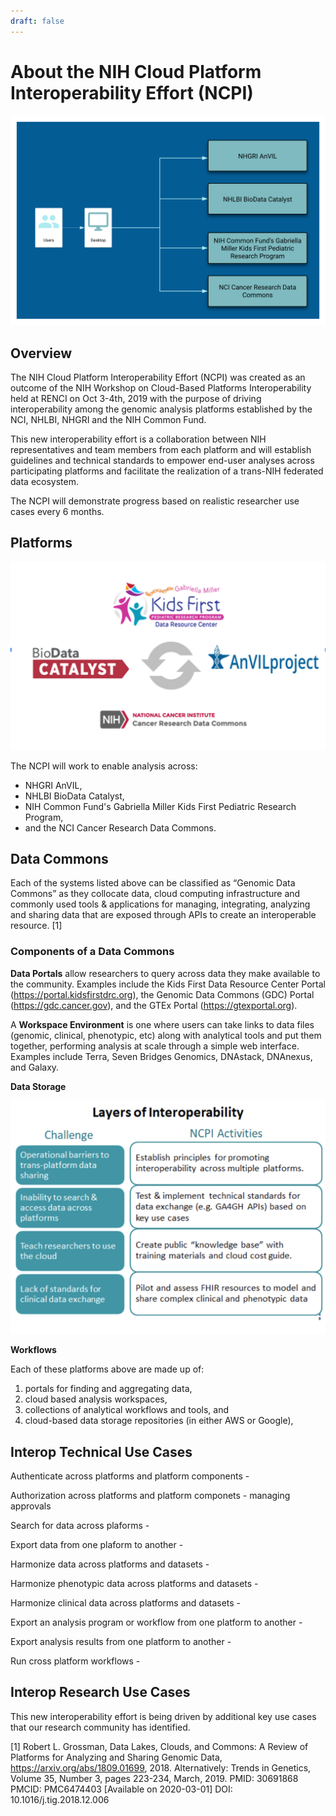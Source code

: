 ```yaml
---
draft: false
---
```


# About the NIH Cloud Platform Interoperability Effort (NCPI)



![NCPI Overview](./_images/ncpi-overview.svg)



## Overview

The NIH Cloud Platform Interoperability Effort (NCPI) was created as an outcome of the NIH Workshop on Cloud-Based Platforms Interoperability held at RENCI on Oct 3-4th, 2019 with the purpose of driving interoperability among the genomic analysis platforms established by the NCI, NHLBI, NHGRI and the NIH Common Fund.
 
This new interoperability effort is a collaboration between NIH representatives and team members from each platform and will establish guidelines and technical standards to empower end-user analyses across participating platforms and facilitate the realization of a trans-NIH federated data ecosystem.

 The NCPI will demonstrate progress based on realistic researcher use cases every 6 months.




## Platforms
![NCPI Overview](./_images/ncpi-hero.png)

The NCPI will work to enable analysis across:





* NHGRI AnVIL,
* NHLBI BioData Catalyst,
* NIH Common Fund's Gabriella Miller Kids First Pediatric Research Program,
* and the NCI Cancer Research Data Commons.


## Data Commons

Each of the systems listed above can be classified as “Genomic Data Commons” as they collocate data, cloud computing infrastructure and commonly used tools & applications for managing, integrating, analyzing and sharing data that are exposed through APIs to create an interoperable resource. [1]

### Components of a Data Commons


**Data Portals** allow researchers to query across data they make available to the community.  Examples include the Kids First Data Resource Center Portal (https://portal.kidsfirstdrc.org), the Genomic Data Commons (GDC) Portal (https://gdc.cancer.gov), and the GTEx Portal (https://gtexportal.org).

A **Workspace Environment** is one where users can take links to data files (genomic, clinical, phenotypic, etc) along with analytical tools and put them together, performing analysis at scale through a simple web interface.  Examples include Terra, Seven Bridges Genomics, DNAstack, DNAnexus, and Galaxy.





**Data Storage**

![NCPI Overview](./_images/layers-of-interop.png)

**Workflows**

Each of these platforms above are made up of:

1. portals for finding and aggregating data,
1. cloud based analysis workspaces,
1. collections of analytical workflows and tools,  and
1. cloud-based data storage repositories (in either AWS or Google),



## Interop Technical Use Cases

Authenticate across platforms and platform components -

Authorization across platforms and platform componets - managing approvals

Search for data across plaforms - 

Export data from one plaform to another - 

Harmonize data across platforms and datasets -

Harmonize phenotypic data across platforms and datasets -

Harmonize clinical data across platforms and datasets -

Export an analysis program or workflow  from one platform to another -

Export analysis results from one platform to another -

Run cross platform workflows - 

## Interop Research Use Cases

 This new interoperability effort is being driven by additional key use cases that our research community has identified.









[1] Robert L. Grossman, Data Lakes, Clouds, and Commons: A Review of Platforms for Analyzing and Sharing Genomic Data, https://arxiv.org/abs/1809.01699, 2018.  Alternatively: Trends in Genetics, Volume 35, Number 3, pages 223-234, March, 2019. PMID: 30691868 PMCID: PMC6474403 [Available on 2020-03-01] DOI: 10.1016/j.tig.2018.12.006
  